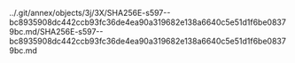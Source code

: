 ../.git/annex/objects/3j/3X/SHA256E-s597--bc8935908dc442ccb93fc36de4ea90a319682e138a6640c5e51d1f6be08379bc.md/SHA256E-s597--bc8935908dc442ccb93fc36de4ea90a319682e138a6640c5e51d1f6be08379bc.md